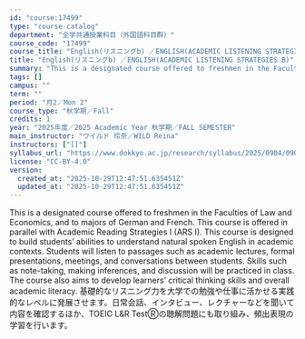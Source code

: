 ```yaml
---
id: "course:17499"
type: "course-catalog"
department: "全学共通授業科目（外国語科目群）"
course_code: "17499"
course_title: "English(リスニングb) ／ENGLISH(ACADEMIC LISTENING STRATEGIES B)"
title: "English(リスニングb) ／ENGLISH(ACADEMIC LISTENING STRATEGIES B)"
summary: "This is a designated course offered to freshmen in the Faculties of Law and Economics, and to majors of German and Frenc…"
tags: []
campus: ""
term: ""
period: "月2／Mon 2"
course_type: "秋学期／Fall"
credits: 1
year: "2025年度／2025 Academic Year 秋学期／FALL SEMESTER"
main_instructor: "ワイルド 玲奈／WILD Reina"
instructors: ["[]"]
syllabus_url: "https://www.dokkyo.ac.jp/research/syllabus/2025/0904/0904_17499_ja_JP.html"
license: "CC-BY-4.0"
version:
  created_at: "2025-10-29T12:47:51.635451Z"
  updated_at: "2025-10-29T12:47:51.635451Z"
---
```

This is a designated course offered to freshmen in the Faculties of Law and Economics, and to majors of German and French. This course is offered in parallel with Academic Reading Strategies I (ARS I). This course is designed to build students’ abilities to understand natural spoken English in academic contexts. Students will listen to passages such as academic lectures, formal presentations, meetings, and conversations between students. Skills such as note-taking, making inferences, and discussion will be practiced in class. The course also aims to develop learners’ critical thinking skills and overall academic literacy. 基礎的なリスニング力を大学での勉強や仕事に活かせる実践的なレベルに発展させます。日常会話、インタビュー、レクチャーなどを聞いて内容を確認するほか、TOEIC L&R TestⓇの聴解問題にも取り組み、頻出表現の学習を行います。
